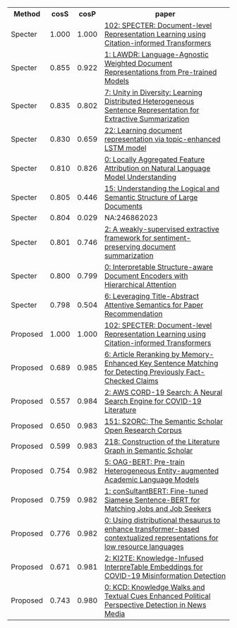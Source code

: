 <html><table><tr>
<th>Method</th>
<th>cosS</th>
<th>cosP</th>
<th>paper</th>
</tr>
<tr>
<td>Specter</td>
<td>1.000</td>
<td>1.000</td>
<td><a href="https://www.semanticscholar.org/paper/a3e4ceb42cbcd2c807d53aff90a8cb1f5ee3f031">102: SPECTER: Document-level Representation Learning using Citation-informed Transformers</a></td>
</tr>
<tr>
<td>Specter</td>
<td>0.855</td>
<td>0.922</td>
<td><a href="https://www.semanticscholar.org/paper/d5c150e69783c5f1ab3b66dd15a1987d6f1b377c">1: LAWDR: Language-Agnostic Weighted Document Representations from Pre-trained Models</a></td>
</tr>
<tr>
<td>Specter</td>
<td>0.835</td>
<td>0.802</td>
<td><a href="https://www.semanticscholar.org/paper/332c830987c32855c12be9d6d7a2a3ff3f84a294">7: Unity in Diversity: Learning Distributed Heterogeneous Sentence Representation for Extractive Summarization</a></td>
</tr>
<tr>
<td>Specter</td>
<td>0.830</td>
<td>0.659</td>
<td><a href="https://www.semanticscholar.org/paper/f742890eabee9d1c33ac8c85209b1d230a73719f">22: Learning document representation via topic-enhanced LSTM model</a></td>
</tr>
<tr>
<td>Specter</td>
<td>0.810</td>
<td>0.826</td>
<td><a href="https://www.semanticscholar.org/paper/11fda0a04d50904153867ab68a0527373e9606a2">0: Locally Aggregated Feature Attribution on Natural Language Model Understanding</a></td>
</tr>
<tr>
<td>Specter</td>
<td>0.805</td>
<td>0.446</td>
<td><a href="https://www.semanticscholar.org/paper/853d91ae886896c91416de65e725090ed4a4f679">15: Understanding the Logical and Semantic Structure of Large Documents</a></td>
</tr>
<tr>
<td>Specter</td>
<td>0.804</td>
<td>0.029</td>
<td>NA:246862023</td>
</tr>
<tr>
<td>Specter</td>
<td>0.801</td>
<td>0.746</td>
<td><a href="https://www.semanticscholar.org/paper/be3a39572b8cbe2daa77186d5e116f5c0a092bb4">2: A weakly-supervised extractive framework for sentiment-preserving document summarization</a></td>
</tr>
<tr>
<td>Specter</td>
<td>0.800</td>
<td>0.799</td>
<td><a href="https://www.semanticscholar.org/paper/229d64555c021ce293bacd422828866f924fe8b1">0: Interpretable Structure-aware Document Encoders with Hierarchical Attention</a></td>
</tr>
<tr>
<td>Specter</td>
<td>0.798</td>
<td>0.504</td>
<td><a href="https://www.semanticscholar.org/paper/e915e2463bc2b2b6c19fc5864a22a87e20ab6087">6: Leveraging Title-Abstract Attentive Semantics for Paper Recommendation</a></td>
</tr>
<tr>
<td>Proposed</td>
<td>1.000</td>
<td>1.000</td>
<td><a href="https://www.semanticscholar.org/paper/a3e4ceb42cbcd2c807d53aff90a8cb1f5ee3f031">102: SPECTER: Document-level Representation Learning using Citation-informed Transformers</a></td>
</tr>
<tr>
<td>Proposed</td>
<td>0.689</td>
<td>0.985</td>
<td><a href="https://www.semanticscholar.org/paper/119c33321fc0e1db837ce293f1b65cc26c1cc34e">6: Article Reranking by Memory-Enhanced Key Sentence Matching for Detecting Previously Fact-Checked Claims</a></td>
</tr>
<tr>
<td>Proposed</td>
<td>0.557</td>
<td>0.984</td>
<td><a href="https://www.semanticscholar.org/paper/37ca592a398a97fe98fecdd5cc2ca3092975fb64">2: AWS CORD-19 Search: A Neural Search Engine for COVID-19 Literature</a></td>
</tr>
<tr>
<td>Proposed</td>
<td>0.650</td>
<td>0.983</td>
<td><a href="https://www.semanticscholar.org/paper/5c5751d45e298cea054f32b392c12c61027d2fe7">151: S2ORC: The Semantic Scholar Open Research Corpus</a></td>
</tr>
<tr>
<td>Proposed</td>
<td>0.599</td>
<td>0.983</td>
<td><a href="https://www.semanticscholar.org/paper/649def34f8be52c8b66281af98ae884c09aef38b">218: Construction of the Literature Graph in Semantic Scholar</a></td>
</tr>
<tr>
<td>Proposed</td>
<td>0.754</td>
<td>0.982</td>
<td><a href="https://www.semanticscholar.org/paper/fce9158de65c5877d40d2f22448e26993b4af6a5">5: OAG-BERT: Pre-train Heterogeneous Entity-augmented Academic Language Models</a></td>
</tr>
<tr>
<td>Proposed</td>
<td>0.759</td>
<td>0.982</td>
<td><a href="https://www.semanticscholar.org/paper/2299063952c27793e43d82bd6c72b7b5f8f095a4">1: conSultantBERT: Fine-tuned Siamese Sentence-BERT for Matching Jobs and Job Seekers</a></td>
</tr>
<tr>
<td>Proposed</td>
<td>0.776</td>
<td>0.982</td>
<td><a href="https://www.semanticscholar.org/paper/801b6ba923c46f2ea83282a2a11a0753d3a4957e">0: Using distributional thesaurus to enhance transformer-based contextualized representations for low resource languages</a></td>
</tr>
<tr>
<td>Proposed</td>
<td>0.671</td>
<td>0.981</td>
<td><a href="https://www.semanticscholar.org/paper/3fa56b18199490da0fc6bdb2affad2a8bb94f6ce">2: KI2TE: Knowledge-Infused InterpreTable Embeddings for COVID-19 Misinformation Detection</a></td>
</tr>
<tr>
<td>Proposed</td>
<td>0.743</td>
<td>0.980</td>
<td><a href="https://www.semanticscholar.org/paper/70517aef0466b49bed4017c698bd9169a763a2b7">0: KCD: Knowledge Walks and Textual Cues Enhanced Political Perspective Detection in News Media</a></td>
</tr>
</table></html>
